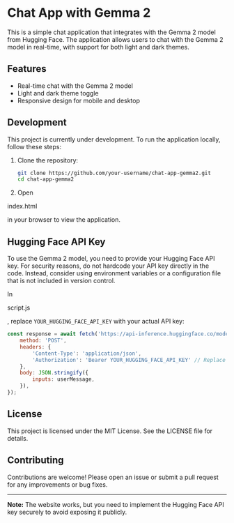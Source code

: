 # Chat App with Gemma 2

This is a simple chat application that integrates with the Gemma 2 model from Hugging Face. The application allows users to chat with the Gemma 2 model in real-time, with support for both light and dark themes.

## Features

- Real-time chat with the Gemma 2 model
- Light and dark theme toggle
- Responsive design for mobile and desktop

## Development

This project is currently under development. To run the application locally, follow these steps:

1. Clone the repository:
    ```sh
    git clone https://github.com/your-username/chat-app-gemma2.git
    cd chat-app-gemma2
    ```

2. Open 

index.html

 in your browser to view the application.

## Hugging Face API Key

To use the Gemma 2 model, you need to provide your Hugging Face API key. For security reasons, do not hardcode your API key directly in the code. Instead, consider using environment variables or a configuration file that is not included in version control.

In 

script.js

, replace `YOUR_HUGGING_FACE_API_KEY` with your actual API key:
```js
const response = await fetch('https://api-inference.huggingface.co/models/google/gemma-2', {
    method: 'POST',
    headers: {
        'Content-Type': 'application/json',
        'Authorization': 'Bearer YOUR_HUGGING_FACE_API_KEY' // Replace with your API key
    },
    body: JSON.stringify({
        inputs: userMessage,
    }),
});
```

## License

This project is licensed under the MIT License. See the LICENSE file for details.

## Contributing

Contributions are welcome! Please open an issue or submit a pull request for any improvements or bug fixes.

---

**Note:** The website works, but you need to implement the Hugging Face API key securely to avoid exposing it publicly.